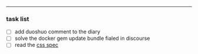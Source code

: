 ***
### task list
- [ ] add duoshuo comment to the diary
- [ ] solve the docker gem update bundle fialed in discourse
- [ ] read the [css spec](http://www.w3cfuns.com/article-5596764-1-1.html)